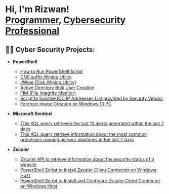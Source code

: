 <h1>Hi, I'm Rizwan! <br/><a href="https://github.com/shaikhr1">Programmer</a>, <a href="https://www.linkedin.com/in/rizwan1325/">Cybersecurity Professional</a> 

<h2>👨‍💻 Cyber Security Projects:</h2>

- <b>PowerShell</b>
    - [How to Run PowerShell Script](https://github.com/shaikhr1/How-to-Run-PowerShell-Scripts)
    - [DNS suffix Wiping Utility](https://github.com/shaikhr1/dns-suffix-retireval-script)
    - [JWipe (Disk Wiping Utility)](https://github.com/shaikhr1/JWipe-Disk-Sanitization)
    - [Active Directory Bulk User Creation](https://github.com/shaikhr1/ADBulkuserCreationPS)
    - [FIM (File Integrity Monitor)](https://github.com/shaikhr1/File-Integrity-Monitor)
    - [Script to Sanitize IOC IP Addresses List provided by Security Vebdor](https://github.com/shaikhr1/Sanitized-IOC-IP-List-)
    - [Forensic Image Creation on Windows 10 PC](https://github.com/shaikhr1/Forensic-Image-Creation)
    
- <b>Microsoft Sentinel</b>
    - [This KQL query retrieves the last 10 alerts generated within the last 7 days](https://github.com/shaikhr1/alerts_query.kql)
    - [This KQL query retrieve information about the most common processes running on your machines in the last 7 days](https://github.com/shaikhr1/common-processes-)
- <b>Zscaler</b>
    - [ Zscaler API to retrieve information about the security status of a website](https://github.com/shaikhr1/zscaler-api-demo)
    - [PowerShell Script to Install Zscaler Client Connector on Windows Host](https://github.com/shaikhr1/ZCC-Install)
    - [PowerShell Script to Install and Configure Zscaler Client Connector on Windows Host](https://github.com/shaikhr1/ZCC-Configure-and-Install)
